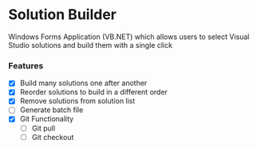 # Solution Builder
Windows Forms Application (VB.NET) which allows users to select Visual Studio solutions and build them with a single click

### Features
- [x] Build many solutions one after another
- [x] Reorder solutions to build in a different order
- [x] Remove solutions from solution list
- [ ] Generate batch file
- [x] Git Functionality
  - [ ] Git pull
  - [ ] Git checkout
